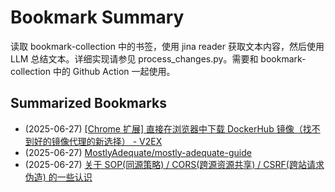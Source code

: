# Bookmark Summary 
读取 bookmark-collection 中的书签，使用 jina reader 获取文本内容，然后使用 LLM 总结文本。详细实现请参见 process_changes.py。需要和 bookmark-collection 中的 Github Action 一起使用。
    
## Summarized Bookmarks
- (2025-06-27) [[Chrome 扩展] 直接在浏览器中下载 DockerHub 镜像（找不到好的镜像代理的新选择） - V2EX](202506/2025-06-27-%5Bchrome-%E6%89%A9%E5%B1%95%5D-%E7%9B%B4%E6%8E%A5%E5%9C%A8%E6%B5%8F%E8%A7%88%E5%99%A8%E4%B8%AD%E4%B8%8B%E8%BD%BD-dockerhub-%E9%95%9C%E5%83%8F%EF%BC%88%E6%89%BE%E4%B8%8D%E5%88%B0%E5%A5%BD%E7%9A%84%E9%95%9C%E5%83%8F%E4%BB%A3%E7%90%86%E7%9A%84%E6%96%B0%E9%80%89%E6%8B%A9%EF%BC%89---v2ex.md)
- (2025-06-27) [MostlyAdequate/mostly-adequate-guide](202506/2025-06-27-mostlyadequate-mostly-adequate-guide.md)
- (2025-06-27) [关于 SOP(同源策略) / CORS(跨源资源共享) / CSRF(跨站请求伪造) 的一些认识](202506/2025-06-27-%E5%85%B3%E4%BA%8E-sop%28%E5%90%8C%E6%BA%90%E7%AD%96%E7%95%A5%29-cors%28%E8%B7%A8%E6%BA%90%E8%B5%84%E6%BA%90%E5%85%B1%E4%BA%AB%29-csrf%28%E8%B7%A8%E7%AB%99%E8%AF%B7%E6%B1%82%E4%BC%AA%E9%80%A0%29-%E7%9A%84%E4%B8%80%E4%BA%9B%E8%AE%A4%E8%AF%86.md)
